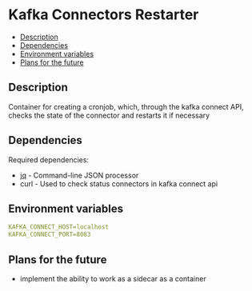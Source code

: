 # Kafka Connectors Restarter <!-- omit in toc -->

* [Description](#description)
* [Dependencies](#dependencies)
* [Environment variables](#environment-variables)
* [Plans for the future](#plans-for-the-future)

## Description

Container for creating a cronjob, which, through the kafka connect API, checks the state of the connector and restarts it if necessary

## Dependencies

Required dependencies:

* [jq](https://github.com/stedolan/jq) - Command-line JSON processor
* curl - Used to check status connectors in kafka connect api

## Environment variables

```yaml
KAFKA_CONNECT_HOST=localhost
KAFKA_CONNECT_PORT=8083
```

## Plans for the future

* implement the ability to work as a sidecar as a container

<!--
Title: Kafka Connectors Restarte
Description: Restart you connectors in Kafka Connect.
Author: sentos
Keywords:
  kafka connect restart
  kafka connectors restart
  debezium connector restart
-->
